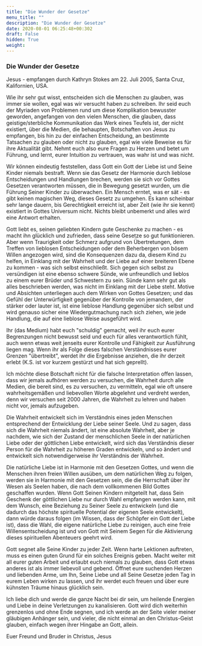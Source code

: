 ```yaml
---
title: "Die Wunder der Gesetze"
menu_title: ""
description: "Die Wunder der Gesetze"
date: 2020-08-01 06:25:48+00:302
draft: False
hidden: True
weight:
---
```

### Die Wunder der Gesetze

Jesus - empfangen durch Kathryn Stokes am 22. Juli 2005, Santa Cruz, Kalifornien, USA.

Wie ihr sehr gut wisst, entscheiden sich die Menschen zu glauben, was immer sie wollen, egal was wir versucht haben zu schreiben. Ihr seid euch der Myriaden von Problemen rund um diese Komplikation bewusster geworden, angefangen von den vielen Menschen, die glauben, dass geistige/sterbliche Kommunikation das Werk eines Teufels ist, der nicht existiert, über die Medien, die behaupten, Botschaften von Jesus zu empfangen, bis hin zu der einfachen Entscheidung, an bestimmte Tatsachen zu glauben oder nicht zu glauben, egal wie viele Beweise es für ihre Aktualität gibt. Nehmt euch also eure Fragen zu Herzen und betet um Führung, und lernt, eurer Intuition zu vertrauen, was wahr ist und was nicht.

Wir können eindeutig feststellen, dass Gott ein Gott der Liebe ist und Seine Kinder niemals bestraft. Wenn sie das Gesetz der Harmonie durch lieblose Entscheidungen und Handlungen brechen, werden sie sich vor Gottes Gesetzen verantworten müssen, die in Bewegung gesetzt wurden, um die Führung Seiner Kinder zu überwachen. Ein Mensch erntet, was er sät - es gibt keinen magischen Weg, dieses Gesetz zu umgehen. Es kann scheinbar sehr lange dauern, bis Gerechtigkeit erreicht ist, aber Zeit (wie ihr sie kennt) existiert in Gottes Universum nicht. Nichts bleibt unbemerkt und alles wird eine Antwort erhalten.

Gott liebt es, seinen geliebten Kindern gute Geschenke zu machen - es macht ihn glücklich und zufrieden, dass seine Gesetze so gut funktionieren. Aber wenn Traurigkeit oder Schmerz aufgrund von Übertretungen, dem Treffen von lieblosen Entscheidungen oder dem Beherbergen von bösem Willen angezogen wird, sind die Konsequenzen dazu da, diesem Kind zu helfen, in Einklang mit der Wahrheit und der Liebe auf einer breiteren Ebene zu kommen - was sich selbst einschließt. Sich gegen sich selbst zu versündigen ist eine ebenso schwere Sünde, wie unfreundlich und lieblos zu einem eurer Brüder und Schwestern zu sein. Sünde kann sehr gut als alles beschrieben werden, was nicht im Einklang mit der Liebe steht. Motive und Absichten unterliegen auch dem Wirken von Gottes Gesetzen; und das Gefühl der Unterwürfigkeit gegenüber der Kontrolle von jemandem, der stärker oder lauter ist, ist eine lieblose Handlung gegenüber sich selbst und wird genauso sicher eine Wiedergutmachung nach sich ziehen, wie jede Handlung, die auf eine lieblose Weise ausgeführt wird.

Ihr (das Medium) habt euch "schuldig" gemacht, weil ihr euch eurer Begrenzungen nicht bewusst seid und euch für alles verantwortlich fühlt, auch wenn etwas weit jenseits eurer Kontrolle und Fähigkeit zur Ausführung liegen mag. Wenn ihr als Folge dieses falschen Verständnisses eurer Grenzen "übertreibt", werdet ihr die Ergebnisse anziehen, die ihr derzeit erlebt (K.S. ist vor kurzem gestürzt und hat sich geprellt).

Ich möchte diese Botschaft nicht für die falsche Interpretation offen lassen, dass wir jemals aufhören werden zu versuchen, die Wahrheit durch alle Medien, die bereit sind, es zu versuchen, zu vermitteln, egal wie oft unsere wahrheitsgemäßen und liebevollen Worte abgelehnt und verdreht werden, denn wir versuchen seit 2000 Jahren, die Wahrheit zu lehren und haben nicht vor, jemals aufzugeben.

Die Wahrheit entwickelt sich im Verständnis eines jeden Menschen entsprechend der Entwicklung der Liebe seiner Seele. Und zu sagen, dass sich die Wahrheit niemals ändert, ist eine absolute Wahrheit, aber je nachdem, wie sich der Zustand der menschlichen Seele in der natürlichen Liebe oder der göttlichen Liebe entwickelt, wird sich das Verständnis dieser Person für die Wahrheit zu höheren Graden entwickeln, und so ändert und entwickelt sich notwendigerweise ihr Verständnis der Wahrheit.

Die natürliche Liebe ist in Harmonie mit den Gesetzen Gottes, und wenn die Menschen ihren freien Willen ausüben, um dem natürlichen Weg zu folgen, werden sie in Harmonie mit den Gesetzen sein, die die Herrschaft über ihr Wesen als Seelen haben, die nach dem vollkommenen Bild Gottes geschaffen wurden. Wenn Gott Seinen Kindern mitgeteilt hat, dass Sein Geschenk der göttlichen Liebe nur durch Wahl empfangen werden kann, mit dem Wunsch, eine Beziehung zu Seiner Seele zu entwickeln (und die dadurch das höchste spirituelle Potential der eigenen Seele entwickelt), dann würde daraus folgen (im Wissen, dass der Schöpfer ein Gott der Liebe ist), dass die Wahl, die eigene natürliche Liebe zu reinigen, auch eine freie Willensentscheidung ist und von Gott mit Seinem Segen für die Aktivierung dieses spirituellen Abenteuers geehrt wird.

Gott segnet alle Seine Kinder zu jeder Zeit. Wenn harte Lektionen auftreten, muss es einen guten Grund für ein solches Ereignis geben. Macht weiter mit all eurer guten Arbeit und erlaubt euch niemals zu glauben, dass Gott etwas anderes ist als immer liebevoll und gebend. Öffnet eure suchenden Herzen und liebenden Arme, um Ihn, Seine Liebe und all Seine Gesetze jeden Tag in eurem Leben wirken zu lassen, und ihr werdet euch freuen und über eure kühnsten Träume hinaus glücklich sein.

Ich liebe dich und werde die ganze Nacht bei dir sein, um heilende Energien und Liebe in deine Verletzungen zu kanalisieren. Gott wird dich weiterhin grenzenlos und ohne Ende segnen, und ich werde an der Seite vieler meiner gläubigen Anhänger sein, und vieler, die nicht einmal an den Christus-Geist glauben, einfach wegen ihrer Hingabe an Gott, allein.

Euer Freund und Bruder in Christus, Jesus
